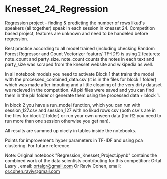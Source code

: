 # Knesset_24_Regression
Regression project - finding &amp; predicting the number of rows likud's speakers (all together) speak in each session in knesset 24. Competition based project, features are unknown and need to be handeled before regression.

Best practice according to all model trained (including checking Random Forest Regressor and Count Vectorizer feature/ TF-IDF) is using 2 features: note_count and party_size. note_count counts the notes in each text and party_size was scraped from the knesset website and wikipedia as well. 

In all notebook models you need to activate Block 1 that trains the model with the processed_combined_data.csv (it is in the files for block 1 folder) which was made after imputing and a little cleaning of the very dirty dataset we recieved in the competition. All pkl files were saved and you can find them in the pkl folder or generate them using the processed data + block 1.

In block 2 you have a run_model function, which you can run with session_127.csv and session_127 with no likud rows csv (both csv's are in the files for block 2 folder) or run your own unseen data (for R2 you need to run more than one session otherwise you get nan).

All results are summed up nicely in tables inside the notebooks.

Points for improvement: hyper parameters in TF-IDF and using pca clustering. For future reference.

Note: Original notebook "Regression_Knesset_Project.ipynb" contains the combined work of the data scientists contributing for this competition:
Ortal Lasry , email: ortalgr@gmail.com
Or Raviv Cohen, email: or.cohen.raviv@gmail.com

